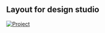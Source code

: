 ## Layout for design studio

<a href="http://185.139.69.22/">
  <img src="https://number9871.github.io/locus/src/index.html" alt="Project"/>
</a>
